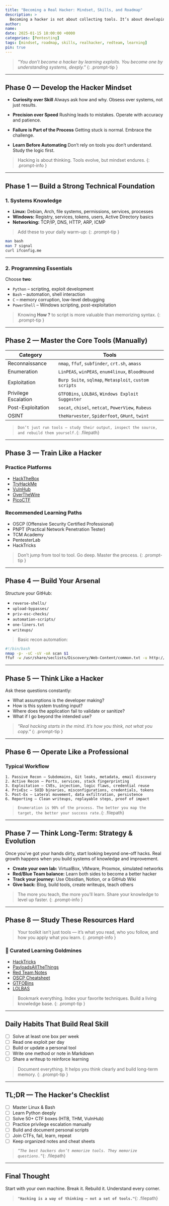 ```yaml
---
title: "Becoming a Real Hacker: Mindset, Skills, and Roadmap"
description: >
  Becoming a hacker is not about collecting tools. It’s about developing the right mindset, building foundational skills, and following a methodical path. This is the roadmap I wish I had on day one.
author:
name:
date: 2025-01-15 18:00:00 +0000
categories: [Pentesting]
tags: [mindset, roadmap, skills, realhacker, redteam, learning]
pin: true
---
```


> *"You don’t become a hacker by learning exploits. You become one by understanding systems, deeply."*
{: .prompt-tip }

---

## Phase 0 — Develop the Hacker Mindset

- **Curiosity over Skill**
  Always ask how and why. Obsess over systems, not just results.

- **Precision over Speed**
  Rushing leads to mistakes. Operate with accuracy and patience.

- **Failure is Part of the Process**
  Getting stuck is normal. Embrace the challenge.

- **Learn Before Automating**
  Don’t rely on tools you don’t understand. Study the logic first.

> Hacking is about thinking. Tools evolve, but mindset endures.
{: .prompt-info }

---

## Phase 1 — Build a Strong Technical Foundation

### 1. Systems Knowledge

- **Linux:** Debian, Arch, file systems, permissions, services, processes
- **Windows:** Registry, services, tokens, users, Active Directory basics
- **Networking:** TCP/IP, DNS, HTTP, ARP, ICMP

> Add these to your daily warm-up:
{: .prompt-tip }

```bash
man bash
man 7 signal
curl ifconfig.me
```

---

### 2. Programming Essentials

Choose **two**:

- `Python` – scripting, exploit development
- `Bash` – automation, shell interaction
- `C` – memory corruption, low-level debugging
- `PowerShell` – Windows scripting, post-exploitation

> Knowing **How ?** to script is more valuable than memorizing syntax.
{: .prompt-tip }

---

## Phase 2 — Master the Core Tools (Manually)

| Category             | Tools                                                  |
|----------------------|--------------------------------------------------------|
| Reconnaissance       | `nmap`, `ffuf`, `subfinder`, `crt.sh`, `amass`         |
| Enumeration          | `LinPEAS`, `winPEAS`, `enum4linux`, `BloodHound`       |
| Exploitation         | `Burp Suite`, `sqlmap`, `Metasploit`, `custom scripts`   |
| Privilege Escalation | `GTFOBins`, `LOLBAS`, `Windows Exploit Suggester`      |
| Post-Exploitation    | `socat`, `chisel`, `netcat`, `PowerView`, `Rubeus`     |
| OSINT                | `theHarvester`, `Spiderfoot`, `GHunt`, `twint`         |

> `Don’t just run tools — study their output, inspect the source, and rebuild them yourself.`{: .filepath}

---

## Phase 3 — Train Like a Hacker

### Practice Platforms

- [HackTheBox](https://hackthebox.com)
- [TryHackMe](https://tryhackme.com)
- [VulnHub](https://vulnhub.com)
- [OverTheWire](https://overthewire.org)
- [PicoCTF](https://picoctf.org)

### Recommended Learning Paths

- OSCP (Offensive Security Certified Professional)
- PNPT (Practical Network Penetration Tester)
- TCM Academy
- PentesterLab
- HackTricks

> Don’t jump from tool to tool. Go deep. Master the process.
{: .prompt-tip }

---

## Phase 4 — Build Your Arsenal

Structure your GitHub:

- `reverse-shells/`
- `upload-bypasses/`
- `priv-esc-checks/`
- `automation-scripts/`
- `one-liners.txt`
- `writeups/`

> Basic recon automation:

```bash
#!/bin/bash
nmap -p- -sC -sV -oA scan $1
ffuf -w /usr/share/seclists/Discovery/Web-Content/common.txt -u http://$1/FUZZ -t 50
```

---

## Phase 5 — Think Like a Hacker

Ask these questions constantly:

- What assumptions is the developer making?
- How is this system trusting input?
- Where does the application fail to validate or sanitize?
- What if I go beyond the intended use?

> *"Real hacking starts in the mind. It’s how you think, not what you copy."*
{: .prompt-tip }

---

## Phase 6 — Operate Like a Professional

### Typical Workflow

```text
1. Passive Recon — Subdomains, Git leaks, metadata, email discovery
2. Active Recon — Ports, services, stack fingerprinting
3. Exploitation — CVEs, injection, logic flaws, credential reuse
4. PrivEsc — SUID binaries, misconfigurations, credentials, tokens
5. Post-Ex — Lateral movement, data exfiltration, persistence
6. Reporting — Clean writeups, replayable steps, proof of impact
```

> `Enumeration is 90% of the process. The better you map the target, the better your success rate.`{: .filepath}

---

## Phase 7 — Think Long-Term: Strategy & Evolution

Once you’ve got your hands dirty, start looking beyond one-off hacks. Real growth happens when you build systems of knowledge and improvement.

- **Create your own lab:** VirtualBox, VMware, Proxmox, simulated networks
- **Red/Blue Team balance:** Learn both sides to become a better hacker
- **Track your journey:** Use Obsidian, Notion, or a GitHub Wiki
- **Give back:** Blog, build tools, create writeups, teach others

> The more you teach, the more you’ll learn. Share your knowledge to level up faster.
{: .prompt-info }

---

## Phase 8 — Study These Resources Hard

> Your toolkit isn’t just tools — it’s what you read, who you follow, and how you apply what you learn.
{: .prompt-info }

### 🔖 Curated Learning Goldmines

- [HackTricks](https://book.hacktricks.xyz/)
- [PayloadsAllTheThings](https://github.com/swisskyrepo/PayloadsAllTheThings)
- [Red Team Notes](https://github.com/qaisarafridi/Red-Teaming-)
- [OSCP Cheatsheet](https://github.com/0xsyr0/OSCP)
- [GTFOBins](https://gtfobins.github.io)
- [LOLBAS](https://lolbas-project.github.io)

> Bookmark everything. Index your favorite techniques. Build a living knowledge base.
{: .prompt-tip }

---

## Daily Habits That Build Real Skill

- [ ] Solve at least one box per week
- [ ] Read one exploit per day
- [ ] Build or update a personal tool
- [ ] Write one method or note in Markdown
- [ ] Share a writeup to reinforce learning

> Document everything. It helps you think clearly and build long-term memory.
{: .prompt-tip }

---

## TL;DR — The Hacker's Checklist

- [ ] Master Linux & Bash
- [ ] Learn Python deeply
- [ ] Solve 50+ CTF boxes (HTB, THM, VulnHub)
- [ ] Practice privilege escalation manually
- [ ] Build and document personal scripts
- [ ] Join CTFs, fail, learn, repeat
- [ ] Keep organized notes and cheat sheets

> *`“The best hackers don’t memorize tools. They memorize questions.”`*{: .filepath}

---

## Final Thought

Start with your own machine. Break it. Rebuild it. Understand every corner.

> **`"Hacking is a way of thinking — not a set of tools."`**{: .filepath}
